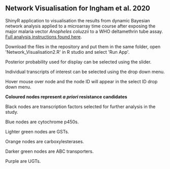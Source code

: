 ## Network Visualisation for Ingham et al. 2020

ShinyR application to visualisation the results from dynamic Bayesian network analysis applied to a microarray time course after exposing the major malaria vector *Anopheles coluzzii* to a WHO deltamethrin tube assay. [Full analysis instructions found here](https://github.com/FrankD/AnophelesInsecticideExposure).

Download the files in the repository and put them in the same folder, open 'Network_Visualisation2.R' in R studio and select 'Run App'.

Posterior probability used for display can be selected using the slider.

Individual transcripts of interest can be selected using the drop down menu.

Hover mouse over node and the node ID will appear in the select ID drop down menu.

**Coloured nodes represent *a priori* resistance candidates**

Black nodes are transcription factors selected for further analysis in the study.

Blue nodes are cytochrome p450s.

Lighter green nodes are GSTs.

Orange nodes are carboxylesterases.

Darker green nodes are ABC transporters.

Purple are UGTs.


